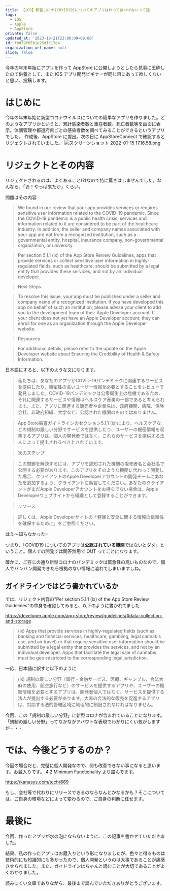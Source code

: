 ```yaml
---
title: 【iOS】新型コロナ(COVID19)についてのアプリは作ってはいけないって話
tags:
  - iOS
  - Apple
  - AppStore
private: false
updated_at: '2023-10-21T23:00:00+09:00'
id: fbd79f65b1e25dfc17d4
organization_url_name: null
slide: false
---
```

<!-- textlint-disable -->
今年の年末年始にアプリを作って AppStore に公開しようとしたら見事に玉砕したので供養として、また iOS アプリ開発ビギナーが同じ目にあって欲しくないと思い、投稿します。

# はじめに
今年の年末年始に新型コロナウイルスについての簡単なアプリを作りました。どのようなアプリかというと、累計感染者数と重症者数、死亡者数等を画面に表示。体調管理や都道府県ごとの感染者数を調べてみることができるというアプリでした。
作成後、AppStore に提出。次の日に AppStoreConnect で確認するとリジェクトされていました。
![スクリーンショット 2022-01-15 17.16.58.png](https://qiita-image-store.s3.ap-northeast-1.amazonaws.com/0/707293/4f09951a-7da1-5a5f-3f32-67f3a0417100.png)


# リジェクトとその内容
リジェクトされるのは、よくあること(?)なので特に驚きはしませんでした。なんなら、「お！やっぱ来たか」くらい。

問題はその内容

>We found in our review that your app provides services or requires sensitive user information related to the COVID-19 pandemic. Since the COVID-19 pandemic is a public health crisis, services and information related to it are considered to be part of the healthcare industry. In addition, the seller and company names associated with your app are not from a recognized institution, such as a governmental entity, hospital, insurance company, non-governmental organization, or university. 

>Per section 5.1.1 (ix) of the App Store Review Guidelines, apps that provide services or collect sensitive user information in highly-regulated fields, such as healthcare, should be submitted by a legal entity that provides these services, and not by an individual developer. 

>Next Steps 

>To resolve this issue, your app must be published under a seller and company name of a recognized institution. If you have developed this app on behalf of such an institution, please advise your client to add you to the development team of their Apple Developer account. If your client does not yet have an Apple Developer account, they can enroll for one as an organization through the Apple Developer website.

>Resources

>For additional details, please refer to the update on the Apple Developer website about Ensuring the Credibility of Health & Safety Information.

日本語にすると、以下のような文になります。

>私たちは、あなたのアプリがCOVID-19パンデミックに関連するサービスを提供したり、機密性の高いユーザー情報を必要とすることをレビューで発見しました。COVID-19パンデミックは公衆衛生上の危機であるため、それに関連するサービスや情報はヘルスケア産業の一部であると考えられます。また、アプリに関連する販売者や企業名は、政府機関、病院、保険会社、非政府組織、大学など、公認された機関のものではありません。

>App Store審査ガイドラインのセクション5.1.1 (ix)により、ヘルスケアなどの規制の厳しい分野でサービスを提供したり、ユーザーの機密情報を収集するアプリは、個人の開発者ではなく、これらのサービスを提供する法人によって提出されるべきとされています。

>次のステップ 

>この問題を解決するには、アプリを認知された機関の販売者名と会社名で公開する必要があります。このアプリをそのような機関に代わって開発した場合、クライアントのApple Developerアカウントの開発チームにあなたを追加するよう、クライアントに助言してください。あなたのクライアントがまだApple Developerアカウントをお持ちでない場合は、Apple Developerウェブサイトから組織として登録することができます。

>リソース

>詳しくは、Apple Developerサイトの「健康と安全に関する情報の信頼性を確保するために」をご参照ください。

はえ〜知らなかった💦

つまり、「COVID19 についてのアプリは**公認されている機関**ではないとダメ」ということ。個人での開発では問答無用で OUT ってことになります。

確かに、ご存じの通り新型コロナのパンデミックは緊急性の高いものなので、個人でバンバン開発できたら根拠のない情報に溢れてしまいますしね。

## ガイドラインではどう書かれているか
では、リジェクト内容の"Per section 5.1.1 (ix) of the App Store Review Guidelines"の中身を確認してみると、以下のように書かれてました

https://developer.apple.com/app-store/review/guidelines/#data-collection-and-storage

>(ix) Apps that provide services in highly-regulated fields (such as banking and financial services, healthcare, gambling, legal cannabis use, and air travel) or that require sensitive user information should be submitted by a legal entity that provides the services, and not by an individual developer. Apps that facilitate the legal sale of cannabis must be geo-restricted to the corresponding legal jurisdiction.

一応、日本語に訳すと以下のように
>(ix) 規制の厳しい分野（銀行・金融サービス、医療、ギャンブル、合法大麻の使用、航空旅行など）のサービスを提供するアプリや、ユーザーの機密情報を必要とするアプリは、開発者個人ではなく、サービスを提供する法人が提出する必要があります。大麻の合法的な販売を促進するアプリは、対応する法的管轄区域に地理的に制限されなければなりません。

今回、この「規制の厳しい分野」に新型コロナが含まれていることになります。
「規制の厳しい分野」ってなかなかアバウトな表現でわかりにくい気がしますが・・・

# では、今後どうするのか？
今回の場合だと、完璧に個人開発なので、何も改善できない事になると思います。お蔵入りです。
4.2 Minimum Functionality より詰んでます。

https://kanasys.com/tech/669

もし、会社等で代わりにリリースできるのならなんとかなるかも？そこについては、ご自身の環境などによって変わるので、ご自身の判断に任せます。

# 最後に
今回、作ったアプリが水の泡にならないように、この記事を書かせていただきました。

結果、私の作ったアプリはお蔵入りという形になりましたが、色々と得るものは技術的にも知識的にも多かったので、個人開発というのは大事であることが痛感させられました。また、ガイドラインはちゃんと読むことが大切であることがよくわかりました。

読みにくい文章でありながら、最後まで読んでいただきありがとうございます。


<!-- textlint-enable -->